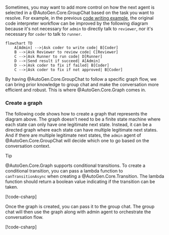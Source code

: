 Sometimes, you may want to add more control on how the next agent is selected in a @AutoGen.Core.GroupChat based on the task you want to resolve. For example, in the previous [code writing example](./Group-chat.md), the original code interpreter workflow can be improved by the following diagram because it's not necessary for `admin` to directly talk to `reviewer`, nor it's necessary for `coder` to talk to `runner`.

```mermaid
flowchart TD
    A[Admin] -->|Ask coder to write code| B[Coder]
    B -->|Ask Reviewer to review code| C[Reviewer]
    C -->|Ask Runner to run code| D[Runner]
    D -->|Send result if succeed| A[Admin]
    D -->|Ask coder to fix if failed| B[Coder]
    C -->|Ask coder to fix if not approved| B[Coder]
```

By having @AutoGen.Core.GroupChat to follow a specific graph flow, we can bring prior knowledge to group chat and make the conversation more efficient and robust. This is where @AutoGen.Core.Graph comes in.

### Create a graph
The following code shows how to create a graph that represents the diagram above. The graph doesn't need to be a finite state machine where each state can only have one legitimate next state. Instead, it can be a directed graph where each state can have multiple legitimate next states. And if there are multiple legitimate next states, the `admin` agent of @AutoGen.Core.GroupChat will decide which one to go based on the conversation context.

> [!TIP]
> @AutoGen.Core.Graph supports conditional transitions. To create a conditional transition, you can pass a lambda function to `canTransitionAsync` when creating a @AutoGen.Core.Transition. The lambda function should return a boolean value indicating if the transition can be taken.

[!code-csharp[](../../sample/AutoGen.BasicSamples/Example07_Dynamic_GroupChat_Calculate_Fibonacci.cs?name=create_workflow)]

Once the graph is created, you can pass it to the group chat. The group chat will then use the graph along with admin agent to orchestrate the conversation flow.

[!code-csharp[](../../sample/AutoGen.BasicSamples/Example07_Dynamic_GroupChat_Calculate_Fibonacci.cs?name=create_group_chat_with_workflow)]